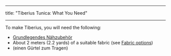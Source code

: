 - - -
title: "Tiberius Tunica: What You Need"
- - -

To make Tiberius, you will need the following:

- [Grundlegendes Nähzubehör](/docs/sewing/basic-sewing-supplies)
- About 2 meters (2.2 yards) of a suitable fabric (see [Fabric options](/docs/patterns/tiberius/fabric))
- (einen Gürtel zum Tragen)
